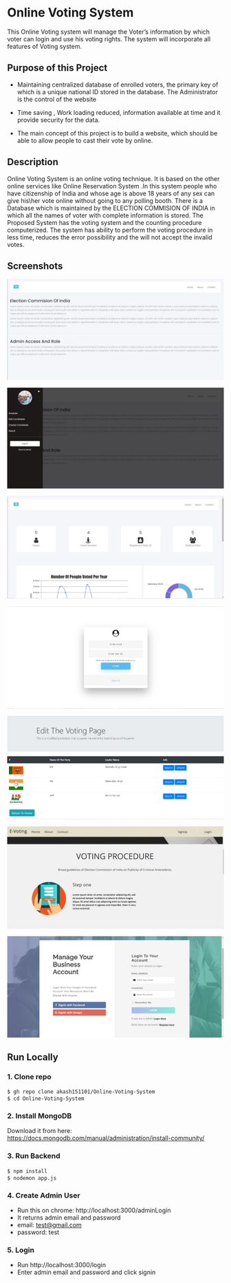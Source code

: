 # Online Voting System
This Online Voting system will manage the Voter’s information by which voter can login and use his voting rights. The system will incorporate all features of  Voting system.  

## Purpose of this Project
* Maintaining centralized database of enrolled voters, the primary key of which is a unique national ID stored in the database. The Administrator is the control of the website 

* Time saving , Work loading reduced, information available at time and it provide security for the data.

* The main concept of this project is to build a website, which should be able to allow people to cast their vote by online.
 

## Description

Online Voting System is an online voting technique. It is based on the other online services like Online Reservation System .In this system people who have citizenship of India and whose age is above 18 years of any sex can give his\her vote online without going to any polling booth. There is a Database which is maintained by the ELECTION COMMISION OF INDIA in which all the names of voter with complete information is stored. The Proposed System has the voting system and the counting procedure computerized. The system has ability to perform the voting procedure in less time, reduces the error possibility and the will not accept the invalid votes.

## Screenshots
![Admin Page](https://github.com/akash151101/Online-Voting-System/blob/master/Images/Admin%20Page.JPG)

![Admin Page1](https://github.com/akash151101/Online-Voting-System/blob/master/Images/Admin%20Page1.JPG)

![Analysis Page](https://github.com/akash151101/Online-Voting-System/blob/master/Images/Analysis%20Page.JPG)

![Authentication Page](https://github.com/akash151101/Online-Voting-System/blob/master/Images/Authentication%20Page.JPG)

![Edit Candidate Page](https://github.com/akash151101/Online-Voting-System/blob/master/Images/Edit%20Candidate%20Page.JPG)

![Home Page](https://github.com/akash151101/Online-Voting-System/blob/master/Images/Home%20Page.JPG)

![Login Page](https://github.com/akash151101/Online-Voting-System/blob/master/Images/Login%20Page.JPG)

## Run Locally

### 1. Clone repo

```
$ gh repo clone akash151101/Online-Voting-System
$ cd Online-Voting-System
```

### 2. Install MongoDB

Download it from here: https://docs.mongodb.com/manual/administration/install-community/

### 3. Run Backend

```
$ npm install
$ nodemon app.js
```

### 4. Create Admin User

- Run this on chrome: http://localhost:3000/adminLogin
- It returns admin email and password
- email: test@gmail.com
- password: test

### 5. Login

- Run http://localhost:3000/login
- Enter admin email and password and click signin

